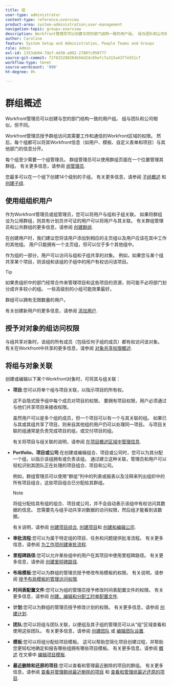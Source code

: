 ```yaml
---
title: 组
user-type: administrator
content-type: reference;overview
product-area: system-administration;user-management
navigation-topic: groups-overview
description: Workfront管理员可以创建与您的部门结构一致的用户组。 组与团队和公司相似，但不同。 Workfront管理员授予群组访问其需要工作和通信的Workfront区域的权限。 然后，每个组都可以将其Workfront信息（如用户、模板、自定义表单和项目）与其他部门的信息分开。 每个组至少需要一个组管理员。 群组管理员可以使用群组页面在一个位置管理其群组。 您最多可以在一个组下创建14个级别的子组。
author: Caroline
feature: System Setup and Administration, People Teams and Groups
role: Admin
exl-id: 1353ab04-7de7-4d30-a092-27807c950777
source-git-commit: f2f825280204b56d2dc85efc7a315a4377e551c7
workflow-type: tm+mt
source-wordcount: '999'
ht-degree: 0%

---
```


# 群组概述

Workfront管理员可以创建与您的部门结构一致的用户组。 组与团队和公司相似，但不同。

Workfront管理员授予群组访问其需要工作和通信的Workfront区域的权限。 然后，每个组都可以将其Workfront信息（如用户、模板、自定义表单和项目）与其他部门的信息分开。

每个组至少需要一个组管理员。 群组管理员可以使用群组页面在一个位置管理其群组。 有关更多信息，请参阅 [组管理员](../../../administration-and-setup/manage-groups/group-roles/group-administrators.md).

您最多可以在一个组下创建14个级别的子组。 有关更多信息，请参阅 [子组概述](../../../administration-and-setup/manage-groups/groups-overview/subgroups.md) 和 [创建子组](../../../administration-and-setup/manage-groups/create-and-manage-subgroups/create-a-subgroup.md).

## 使用组组织用户

作为Workfront管理员或组管理员，您可以将用户与组和子组关联。 如果将群组设为公用群组，则具有计划员许可证的用户可以将用户与其关联。 有关群组管理员和公共群组的更多信息，请参阅 [创建群组](../../../administration-and-setup/manage-groups/create-and-manage-groups/create-a-group.md).

在创建用户时，我们建议您将该用户添加到相应的主页组以及用户应该在其中工作的其他组。 用户只能拥有一个主页组，但可以位于多个其他组中。

作为组的一部分，用户可以访问与组和子组共享的对象。 例如，如果您与某个组共享某个项目，则该组和该组的子组中的用户有权访问该项目。

>[!TIP]
>
>如果贵组织中的部门经常合作来管理项目和这些项目的资源，则可能不必将部门划分成许多较小的组。 一些高级别的小组可能效果最好。

群组可以拥有无限数量的用户。

有关创建新用户的更多信息，请参阅 [添加用户](../../../administration-and-setup/add-users/add-users.md).

## 授予对对象的组访问权限

与组共享对象时，该组的所有成员（包括任何子组的成员）都有权访问该对象。 有关在Workfront中共享的更多信息，请参阅 [对象共享权限概述](../../../workfront-basics/grant-and-request-access-to-objects/sharing-permissions-on-objects-overview.md).

## 将组与对象关联

创建或编辑以下某个Workfront对象时，可将其与组关联：

* **项目**:您可以将单个组与项目关联，以指示项目的所有权。

   这不会隐式授予组中每个成员对项目的权限。 要拥有项目权限，用户必须通过与他们共享项目来接收权限。

   虽然用户可以是多个组的成员，但一个项目可以有一个与其关联的组。 如果已与其或其组共享了项目，则来自其他组的用户仍可以处理同一项目。 与项目关联的组通常是负责完成项目的组，或交付项目的组。

   有关将项目与组关联的说明，请参阅 [在项目概述区域中管理信息](../../../manage-work/projects/manage-projects/understand-project-overview-area.md).

* **Portfolio、项目或公司**:在创建或编辑组合、项目或公司时，您可以为其分配一个组，以指示该组拥有或负责该组。 通过建立这种关联，管理员和用户可以轻松识别其团队正在处理的项目组合、项目和公司。

   例如，群组管理员可以使用“群组”列中的列表或报表以及注释来列出组织中的所有项目组合，这些项目组合已分配给其群组。

   >[!NOTE]
   >
   >将组分配给具有组的组合、项目或公司，并不会自动表示该组中有权访问其数据的信息。 您需要先与组手动共享对数据的访问权限，然后组才能看到该数据。

   有关说明，请参阅 [创建项目组合](../../../manage-work/portfolios/create-and-manage-portfolios/create-portfolios.md), [创建项目](../../../manage-work/portfolios/create-and-manage-programs/create-program.md)和 [创建和编辑公司](../../../administration-and-setup/set-up-workfront/organizational-setup/create-and-edit-companies.md).

* **审批流程**:您可以为属于特定组的项目、任务和问题提供批准流程。 有关更多信息，请参阅 [为工作项创建审批流程](../../../administration-and-setup/customize-workfront/configure-approval-milestone-processes/create-approval-processes.md).
* **里程碑路径**:您可以允许某些组中的用户在其项目中使用里程碑路径。 有关更多信息，请参阅 [创建里程碑路径](../../../administration-and-setup/customize-workfront/configure-approval-milestone-processes/create-milestone-path.md).
* **布局模板**:您可以为群组的管理员授予修改布局模板的权限。 有关说明，请参阅 [授予布局模板的管理访问权限](../../../administration-and-setup/customize-workfront/use-layout-templates/grant-admin-access-layout-template.md).

* **时间表配置文件**:您可以为组的管理员授予修改时间表配置文件的权限。 有关更多信息，请参阅 [创建、编辑和分配工时单配置文件](../../../timesheets/create-and-manage-timesheets/create-timesheet-profiles.md).

* **计划**:您可以为群组的管理员授予修改计划的权限。 有关更多信息，请参阅 [创建计划](../../../administration-and-setup/set-up-workfront/configure-timesheets-schedules/create-schedules.md).
* **团队**:您可以将组与团队关联，以便组及其子组的管理员可以从“组”区域查看和使用这些团队。 有关更多信息，请参阅 [创建团队](../../../people-teams-and-groups/create-and-manage-teams/create-a-team.md) 或 [编辑团队设置](../../../people-teams-and-groups/create-and-manage-teams/edit-team-settings.md).
* **模板**:您可以将组分配给项目模板。 这可以帮助您简化项目创建过程，并帮助您更轻松地确定和报告哪些组拥有哪些项目模板。 有关更多信息，请参阅 [概述](../../../manage-work/projects/create-and-manage-templates/edit-templates.md#overview) 在文章中 [编辑项目模板](../../../manage-work/projects/create-and-manage-templates/edit-templates.md).

* **最近删除和还原的项目**:您可以查看和管理最近删除的项目的群组。 有关更多信息，请参阅 [查看并管理群组最近删除的项目](../../../administration-and-setup/manage-groups/work-with-group-objects/view-manage-groups-recently-deleted-objects.md) 和 [查看和管理组最近还原的项目](../../../administration-and-setup/manage-groups/work-with-group-objects/view-manage-groups-recently-restored-objects.md).
